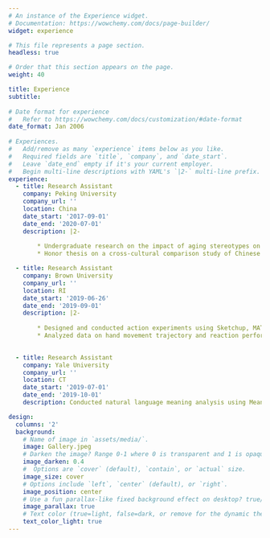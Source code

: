 ```yaml
---
# An instance of the Experience widget.
# Documentation: https://wowchemy.com/docs/page-builder/
widget: experience

# This file represents a page section.
headless: true

# Order that this section appears on the page.
weight: 40

title: Experience
subtitle:
    
# Date format for experience
#   Refer to https://wowchemy.com/docs/customization/#date-format
date_format: Jan 2006
    
# Experiences.
#   Add/remove as many `experience` items below as you like.
#   Required fields are `title`, `company`, and `date_start`.
#   Leave `date_end` empty if it's your current employer.
#   Begin multi-line descriptions with YAML's `|2-` multi-line prefix.
experience:
  - title: Research Assistant
    company: Peking University
    company_url: ''
    location: China
    date_start: '2017-09-01'
    date_end: '2020-07-01'
    description: |2-
        
        * Undergraduate research on the impact of aging stereotypes on older people’s risky decisions
        * Honor thesis on a cross-cultural comparison study of Chinese and Americans' self-continuity across age

  - title: Research Assistant
    company: Brown University
    company_url: ''
    location: RI
    date_start: '2019-06-26'
    date_end: '2019-09-01'
    description: |2-
    
        * Designed and conducted action experiments using Sketchup, MATLAB Psychtoolbox and movement tracking pad. 
        * Analyzed data on hand movement trajectory and reaction performance using MATLAB. 

    
  - title: Research Assistant
    company: Yale University
    company_url: ''
    location: CT
    date_start: '2019-07-01'
    date_end: '2019-10-01'
    description: Conducted natural language meaning analysis using Meaning Extraction Helper and ZhToken.

design:
  columns: '2'
  background:
    # Name of image in `assets/media/`.
    image: Gallery.jpeg
    # Darken the image? Range 0-1 where 0 is transparent and 1 is opaque.
    image_darken: 0.4
    #  Options are `cover` (default), `contain`, or `actual` size.
    image_size: cover
    # Options include `left`, `center` (default), or `right`.
    image_position: center
    # Use a fun parallax-like fixed background effect on desktop? true/false
    image_parallax: true
    # Text color (true=light, false=dark, or remove for the dynamic theme color).
    text_color_light: true  
---
```

